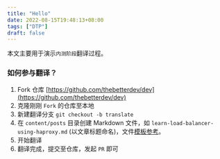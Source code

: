 ```yaml
---
title: "Hello"
date: 2022-08-15T19:48:13+08:00
tags: ["DTP"]
draft: false
---
```


本文主要用于演示`内测阶段`翻译过程。

### 如何参与翻译？

1. Fork 仓库 [https://github.com/thebetterdev/dev](https://github.com/thebetterdev/dev)
2. 克隆刚刚 `Fork` 的仓库至本地
3. 新建翻译分支 `git checkout -b translate`
4. 在 `content/posts` 目录创建 Markdown 文件，如 `learn-load-balancer-using-haproxy.md` (以文章标题命名)，文件[模板参考](https://raw.githubusercontent.com/thebetterdev/dev/main/content/posts/hello.md)。
5. 开始翻译
6. 翻译完成，提交至仓库，发起 `PR` 即可